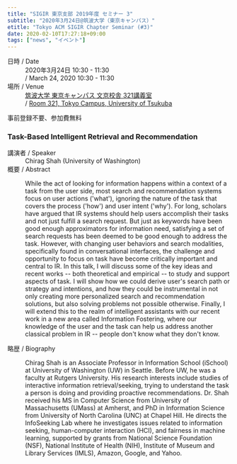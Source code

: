 ```yaml
---
title: "SIGIR 東京支部 2019年度 セミナー 3"
subtitle: "2020年3月24日@筑波大学（東京キャンパス）"
etitle: "Tokyo ACM SIGIR Chapter Seminar (#3)"
date: 2020-02-10T17:27:18+09:00
tags: ["news", "イベント"]
---
```


<dl>
    <dt>日時 / Date</dt>
    <dd>2020年3月24日 10:30 - 11:30</dd>
    <dd>/ March 24, 2020 10:30 - 11:30</dd>
    <dt>場所 / Venue</dt>
    <dd><a href="http://www.tsukuba.ac.jp/access/bunkyo_access.html" target="_blank">筑波大学 東京キャンパス 文京校舎 321講義室</a></dd>
    <dd>/ <a href="http://www.tsukuba.ac.jp/en/access/tokyocampus-access" target="_blank">Room 321, Tokyo Campus, University of Tsukuba</a></dd>
</dl>

事前登録不要、参加費無料

### Task-Based Intelligent Retrieval and Recommendation
<dl>
    <dt>講演者 / Speaker</dt>
    <dd>Chirag Shah (University of Washington)</dd>
    <dt>概要 / Abstract</dt>
    <dd>
    <p>
While the act of looking for information happens within a context of a task from the user side, most search and recommendation systems focus on user actions ('what'), ignoring the nature of the task that covers the process ('how') and user intent ('why'). For long, scholars have argued that IR systems should help users accomplish their tasks and not just fulfill a search request. But just as keywords have been good enough approximators for information need, satisfying a set of search requests has been deemed to be good enough to address the task. However, with changing user behaviors and search modalities, specifically found in conversational interfaces, the challenge and opportunity to focus on task have become critically important and central to IR. In this talk, I will discuss some of the key ideas and recent works -- both theoretical and empirical -- to study and support aspects of task. I will show how we could derive user's search path or strategy and intentions, and how they could be instrumental in not only creating more personalized search and recommendation solutions, but also solving problems not possible otherwise. Finally, I will extend this to the realm of intelligent assistants with our recent work in a new area called Information Fostering, where our knowledge of the user and the task can help us address another classical problem in IR -- people don't know what they don't know.
    </p>
    </dd>
    <dt>略歴 / Biography</dt>
    <dd>
    <p>
Chirag Shah is an Associate Professor in Information School (iSchool) at University of Washington (UW) in Seattle. Before UW, he was a faculty at Rutgers University. His research interests include studies of interactive information retrieval/seeking, trying to understand the task a person is doing and providing proactive recommendations. Dr. Shah received his MS in Computer Science from University of Massachusetts (UMass) at Amherst, and PhD in Information Science from University of North Carolina (UNC) at Chapel Hill. He directs the InfoSeeking Lab where he investigates issues related to information seeking, human-computer interaction (HCI), and fairness in machine learning, supported by grants from National Science Foundation (NSF), National Institute of Health (NIH), Institute of Museum and Library Services (IMLS), Amazon, Google, and Yahoo.
    </p>
    </dd>
</dl>
